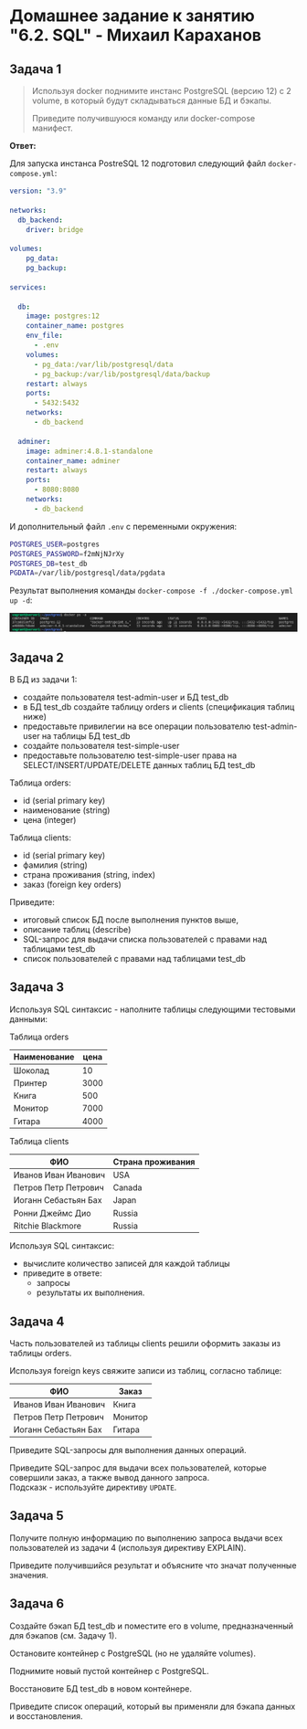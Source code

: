 # Домашнее задание к занятию "6.2. SQL" - Михаил Караханов

## Задача 1

>Используя docker поднимите инстанс PostgreSQL (версию 12) c 2 volume, в который будут складываться данные БД и бэкапы.
>
>Приведите получившуюся команду или docker-compose манифест.

**Ответ:**

Для запуска инстанса PostreSQL 12 подготовил следующий файл `docker-compose.yml`:

```yaml
version: "3.9"

networks:
  db_backend:
    driver: bridge

volumes:
    pg_data:
    pg_backup:

services:

  db:
    image: postgres:12
    container_name: postgres
    env_file:
      - .env
    volumes:
      - pg_data:/var/lib/postgresql/data
      - pg_backup:/var/lib/postgresql/data/backup
    restart: always
    ports:
      - 5432:5432
    networks:
      - db_backend
  
  adminer:
    image: adminer:4.8.1-standalone
    container_name: adminer
    restart: always
    ports:
      - 8080:8080
    networks:
      - db_backend

```

И дополнительный файл `.env` с переменными окружения:

```bash
POSTGRES_USER=postgres
POSTGRES_PASSWORD=f2mNjNJrXy
POSTGRES_DB=test_db
PGDATA=/var/lib/postgresql/data/pgdata
```

Результат выполнения команды `docker-compose -f ./docker-compose.yml up -d`:

![postgres_docker](/img/postgres_docker.png "Running containers")

## Задача 2

В БД из задачи 1:

- создайте пользователя test-admin-user и БД test_db
- в БД test_db создайте таблицу orders и clients (спeцификация таблиц ниже)
- предоставьте привилегии на все операции пользователю test-admin-user на таблицы БД test_db
- создайте пользователя test-simple-user  
- предоставьте пользователю test-simple-user права на SELECT/INSERT/UPDATE/DELETE данных таблиц БД test_db

Таблица orders:

- id (serial primary key)
- наименование (string)
- цена (integer)

Таблица clients:

- id (serial primary key)
- фамилия (string)
- страна проживания (string, index)
- заказ (foreign key orders)

Приведите:

- итоговый список БД после выполнения пунктов выше,
- описание таблиц (describe)
- SQL-запрос для выдачи списка пользователей с правами над таблицами test_db
- список пользователей с правами над таблицами test_db

## Задача 3

Используя SQL синтаксис - наполните таблицы следующими тестовыми данными:

Таблица orders

|Наименование|цена|
|------------|----|
|Шоколад| 10 |
|Принтер| 3000 |
|Книга| 500 |
|Монитор| 7000|
|Гитара| 4000|

Таблица clients

|ФИО|Страна проживания|
|------------|----|
|Иванов Иван Иванович| USA |
|Петров Петр Петрович| Canada |
|Иоганн Себастьян Бах| Japan |
|Ронни Джеймс Дио| Russia|
|Ritchie Blackmore| Russia|

Используя SQL синтаксис:

- вычислите количество записей для каждой таблицы
- приведите в ответе:
  - запросы
  - результаты их выполнения.

## Задача 4

Часть пользователей из таблицы clients решили оформить заказы из таблицы orders.

Используя foreign keys свяжите записи из таблиц, согласно таблице:

|ФИО|Заказ|
|------------|----|
|Иванов Иван Иванович| Книга |
|Петров Петр Петрович| Монитор |
|Иоганн Себастьян Бах| Гитара |

Приведите SQL-запросы для выполнения данных операций.

Приведите SQL-запрос для выдачи всех пользователей, которые совершили заказ, а также вывод данного запроса.  
Подсказк - используйте директиву `UPDATE`.

## Задача 5

Получите полную информацию по выполнению запроса выдачи всех пользователей из задачи 4 (используя директиву EXPLAIN).

Приведите получившийся результат и объясните что значат полученные значения.

## Задача 6

Создайте бэкап БД test_db и поместите его в volume, предназначенный для бэкапов (см. Задачу 1).

Остановите контейнер с PostgreSQL (но не удаляйте volumes).

Поднимите новый пустой контейнер с PostgreSQL.

Восстановите БД test_db в новом контейнере.

Приведите список операций, который вы применяли для бэкапа данных и восстановления.
